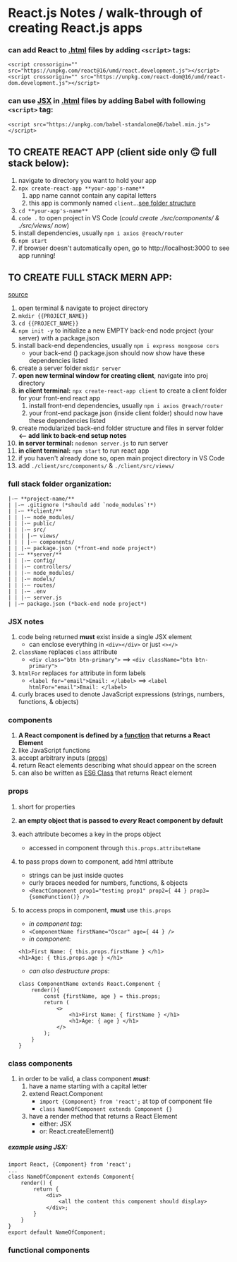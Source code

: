 # React.js Notes / walk-through of creating React.js apps

### can add React to [.html](https://github.com/a-kuhn/react-practice/blob/master/reactInHtml.html) files by adding `<script>` tags:
`<script crossorigin="" src="https://unpkg.com/react@16/umd/react.development.js"></script>`<br/>
`<script crossorigin="" src="https://unpkg.com/react-dom@16/umd/react-dom.development.js"></script>`<br/>

### can use [JSX](#JSX-notes) in [.html](https://github.com/a-kuhn/react-practice/blob/master/reactInHtml.html) files by adding Babel with following `<script>` tag:
`<script src="https://unpkg.com/babel-standalone@6/babel.min.js"></script>`<br/>

## TO CREATE REACT APP (client side only :upside_down_face: full stack below):
1. navigate to directory you want to hold your app
1. `npx create-react-app **your-app's-name**`
    1. app name cannot contain any capital letters
    1. this app is commonly named `client`...[see folder structure](#full-stack-organization)
1. `cd **your-app's-name**`
1. `code .` to open project in VS Code (*could create ./src/components/ & ./src/views/ now*)
1. install dependencies, usually `npm i axios @reach/router`
1. `npm start`
1. if browser doesn't automatically open, go to http://localhost:3000 to see app running!


## TO CREATE FULL STACK MERN APP:
[source](https://github.com/TheCodingDojo/student_md_docs/blob/master/MERN/cheat_sheet.md)
1. open terminal & navigate to project directory
1. `mkdir {{PROJECT_NAME}}`
1. `cd {{PROJECT_NAME}}`
1. `npm init -y` to initialize a new EMPTY back-end node project (your server) with a package.json
1. install back-end dependencies, usually `npm i express mongoose cors`
    * your back-end () package.json should now show have these dependencies listed
1. create a server folder `mkdir server`
1. **open new terminal window for creating client**, navigate into proj directory
1. **in client terminal:** `npx create-react-app client` to create a client folder for your front-end react app
    1. install front-end dependencies, usually `npm i axios @reach/router`
    1. your front-end package.json (inside client folder) should now have these dependencies listed
1. create modularized back-end folder structure and files in server folder **<-- add link to back-end setup notes**
1. **in server terminal:** `nodemon server.js` to run server
1. **in client terminal:** `npm start` to run react app
1. if you haven't already done so, open main project directory in VS Code
1. add `./client/src/components/` & `./client/src/views/`


### full stack folder organization:
    |-─ **project-name/**
    | |-─ .gitignore (*should add `node_modules`!*)
    | |-─ **client/**
    | | |-─ node_modules/
    | | |-─ public/
    | | |-─ src/
    | | | |-─ views/
    | | | |-─ components/
    | | |-─ package.json (*front-end node project*)
    | |-─ **server/**
    | | |-─ config/
    | | |-─ controllers/
    | | |-─ node_modules/
    | | |-─ models/
    | | |-─ routes/
    | | |-─ .env
    | | |-─ server.js
    | |-─ package.json (*back-end node project*)

### JSX notes
1. code being returned **must** exist inside a single JSX element
    * can enclose everything in `<div></div>` or just `<></>`
1. `className` replaces `class` attribute
    * `<div class="btn btn-primary">` ==> `<div className="btn btn-primary">`
1. `htmlFor` replaces `for` attribute in form labels
    * `<label for="email">Email: </label>` ==> `<label htmlFor="email">Email: </label>`
1. curly braces used to denote JavaScript expressions (strings, numbers, functions, & objects)

### components
1. **A React component is defined by a [function](#functional-components) that returns a React Element**
1. like JavaScript functions
1. accept arbitrary inputs ([props](#props))
1. return React elements describing what should appear on the screen
1. can also be written as [ES6 Class](#class-components) that returns React element

### props
1. short for properties
1. **an empty object that is passed to _every_ React component by default**
1. each attribute becomes a key in the props object
    * accessed in component through `this.props.attributeName`
1. to pass props down to component, add html attribute
    * strings can be just inside quotes
    * curly braces needed for numbers, functions, & objects
    * `<ReactComponent prop1="testing prop1" prop2={ 44 } prop3={someFunction()} />`
1. to access props in component, **must** use `this.props`
    * _in component tag_:
    * `<ComponentName firstName="Oscar" age={ 44 } />`
    * _in component_:

    ```
    <h1>First Name: { this.props.firstName } </h1>
    <h1>Age: { this.props.age } </h1>
    ```
    * _can also destructure props_:

    ```
    class ComponentName extends React.Component {
        render(){
            const {firstName, age } = this.props;
            return (
                <>
                    <h1>First Name: { firstName } </h1>
                    <h1>Age: { age } </h1>
                </>
            );
        }
    }
    ```

### class components
1. in order to be valid, a class component _**must**_:
    1. have a name starting with a capital letter
    1. extend React.Component
        * `import {Component} from 'react';` at top of component file
        * `class NameOfComponent extends Component {}`
    1. have a render method that returns a React Element
        * either: JSX
        * or: React.createElement()

##### example using JSX:
```
import React, {Component} from 'react';
...
class NameOfComponent extends Component{
    render() {
        return {
            <div>
                <all the content this component should display>
            </div>;
        }
    }
}
export default NameOfComponent;
```

### functional components